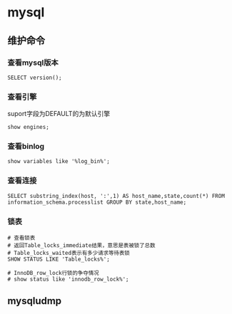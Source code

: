 # mysql
## 维护命令
### 查看mysql版本

    SELECT version();

### 查看引擎
suport字段为DEFAULT的为默认引擎

    show engines;

### 查看binlog

    show variables like '%log_bin%';

### 查看连接

    SELECT substring_index(host, ':',1) AS host_name,state,count(*) FROM information_schema.processlist GROUP BY state,host_name;

### 锁表

    # 查看锁表 
    # 返回Table_locks_immediate结果，意思是表被锁了总数
    # Table_locks_waited表示有多少请求等待表锁
    SHOW STATUS LIKE 'Table_locks%';

    # InnoDB_row_lock行锁的争夺情况
    # show status like 'innodb_row_lock%';

## mysqludmp